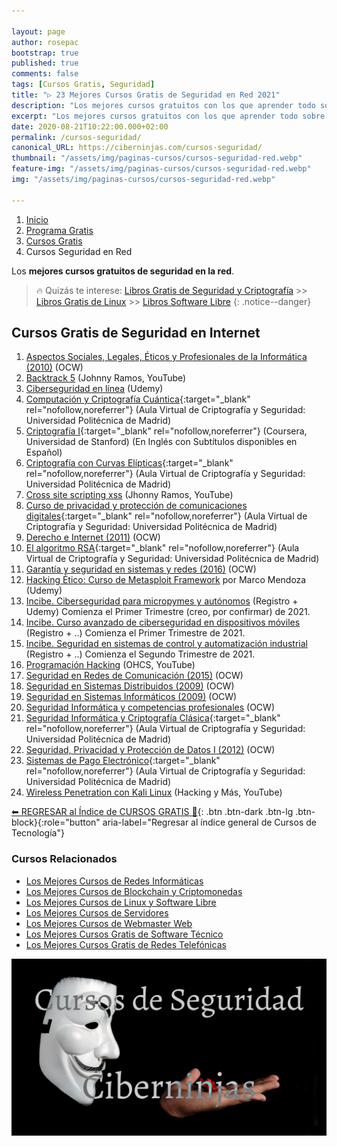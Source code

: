 ```yaml
---

layout: page
author: rosepac
bootstrap: true
published: true
comments: false
tags: [Cursos Gratis, Seguridad]
title: "▷ 23 Mejores Cursos Gratis de Seguridad en Red 2021"
description: "Los mejores cursos gratuitos con los que aprender todo sobre seguridad, desde cero hasta nivel experto"
excerpt: "Los mejores cursos gratuitos con los que aprender todo sobre seguridad, desde cero hasta nivel experto"
date: 2020-08-21T10:22:00.000+02:00
permalink: /cursos-seguridad/
canonical_URL: https://ciberninjas.com/cursos-seguridad/
thumbnail: "/assets/img/paginas-cursos/cursos-seguridad-red.webp"
feature-img: "/assets/img/paginas-cursos/cursos-seguridad-red.webp"
img: "/assets/img/paginas-cursos/cursos-seguridad-red.webp"

---
```


<div class="hidden-sm-down">
<nav aria-label="breadcrumb">
  <ol class="breadcrumb">
    <li class="breadcrumb-item"><a href="/">Inicio</a></li>
    <li class="breadcrumb-item"><a href="/programa-gratis/">Programa Gratis</a></li>
    <li class="breadcrumb-item"><a href="/cursos-tecnologia/">Cursos Gratis</a></li>
    <li class="breadcrumb-item active" aria-current="page">Cursos Seguridad en Red</li>
  </ol>
</nav>
</div>

<script type="application/ld+json">
{
 "@context": "https://schema.org",
 "@type": "BreadcrumbList",
 "itemListElement":
 [
  {
   "@type": "ListItem",
   "position": 1,
   "item":
   {
    "@id": "https://ciberninjas.com/programa-gratis/",
    "name": "Programar Gratis"
    }
  },
  {
   "@type": "ListItem",
   "position": 2,
   "item":
   {
    "@id": "https://ciberninjas.com/cursos-tecnologia/",
    "name": "Los Mejores Cursos GRATIS de Programación y Tecnología Online 2021"
    }
  },
  {
   "@type": "ListItem",
  "position": 3,
  "item":
   {
     "@id": "https://ciberninjas.com/cursos-seguridad/",
     "name": "Los Mejores Cursos Gratis de Seguridad en Red 2021"
   }
  }
 ]
}
</script>

Los **mejores cursos gratuitos de seguridad en la red**.

> 🔥 Quizás te interese: [Libros Gratis de Seguridad y Criptografía](/biblioteca-de-programacion-y-tecnologia/#libros-gratis-de-seguridad-y-criptograf%C3%ADa) >> [Libros Gratis de Linux](/biblioteca-de-programacion-y-tecnologia/#libros-gratis-de-linux) >> [Libros Software Libre](/biblioteca-de-programacion-y-tecnologia/#libros-gratis-de-ecosistema-de-software-libre)
{: .notice--danger}

## **Cursos Gratis de Seguridad en Internet**

1. [Aspectos Sociales, Legales, Éticos y Profesionales de la Informática (2010)](http://ocw.uniovi.es/course/view.php?id=151) (OCW)
1. [Backtrack 5](https://www.youtube.com/playlist?list=PLr1Aeqj0pcHdSvwNSbPeaRpF925uw-X04) (Johnny Ramos, YouTube)
1. [Ciberseguridad en línea](https://click.linksynergy.com/deeplink?id=W9Gem8jDoic&mid=39197&murl=https%3A%2F%2Fwww.udemy.com%2Fcourse%2Fciberseguridadenlinea%2F) (Udemy)
1. [Computación y Criptografía Cuántica](http://www.criptored.upm.es/crypt4you/temas/cuantica/leccion1/leccion01.html){:target="_blank" rel="nofollow,noreferrer"} (Aula Virtual de Criptografía y Seguridad: Universidad Politécnica de Madrid)
1. [Criptografía I](https://www.coursera.org/learn/crypto){:target="_blank" rel="nofollow,noreferrer"} (Coursera, Universidad de Stanford) (En Inglés con Subtítulos disponibles en Español)
1. [Criptografía con Curvas Elípticas](http://www.criptored.upm.es/crypt4you/temas/ECC/leccion1/leccion1.html){:target="_blank" rel="nofollow,noreferrer"} (Aula Virtual de Criptografía y Seguridad: Universidad Politécnica de Madrid)
1. [Cross site scripting xss](https://www.youtube.com/playlist?list=PL1UnfB2evouGiHRoUB_t-I4Mt_0RreZUu) (Jhonny Ramos, YouTube)
1. [Curso de privacidad y protección de comunicaciones digitales](http://www.criptored.upm.es/crypt4you/temas/privacidad-proteccion/leccion0/leccion0.html){:target="_blank" rel="nofollow,noreferrer"} (Aula Virtual de Criptografía y Seguridad: Universidad Politécnica de Madrid)
1. [Derecho e Internet (2011)](http://ocw.uv.es/ciencias-sociales-y-juridicas/plant/Course_listing) (OCW)
1. [El algoritmo RSA](http://www.criptored.upm.es/crypt4you/temas/RSA/leccion0/leccion00.html){:target="_blank" rel="nofollow,noreferrer"} (Aula Virtual de Criptografía y Seguridad: Universidad Politécnica de Madrid)
1. [Garantía y seguridad en sistemas y redes (2016)](https://ocw.unican.es/course/view.php?id=16) (OCW)
1. [Hacking Ético: Curso de Metasploit Framework](https://click.linksynergy.com/deeplink?id=W9Gem8jDoic&mid=39197&murl=https%3A%2F%2Fwww.udemy.com%2Fcourse%2Fcurso-de-metasploit-framework%2F) por Marco Mendoza (Udemy)
1. [Incibe. Ciberseguridad para micropymes y autónomos](https://www.incibe.es/formacion/ciberseguridad-para-micropymes-y-autonomos) (Registro + Udemy) Comienza el Primer Trimestre (creo, por confirmar) de 2021.
1. [Incibe. Curso avanzado de ciberseguridad en dispositivos móviles](https://www.incibe.es/formacion/curso-avanzado-ciberseguridad-dispositivos-moviles) (Registro + ..) Comienza el Primer Trimestre de 2021.
1. [Incibe. Seguridad en sistemas de control y automatización industrial](https://www.incibe.es/formacion/ciberseguridad-para-micropymes-y-autonomos) (Registro + ..) Comienza el Segundo Trimestre de 2021.
1. [Programación Hacking](https://www.youtube.com/playlist?list=PL1UnfB2evouHZjiRJp-z9jstL-yqfTi_X) (OHCS, YouTube)
1. [Seguridad en Redes de Comunicación (2015)](https://ocw.unican.es/course/view.php?id=28) (OCW)
1. [Seguridad en Sistemas Distribuidos (2009)](http://ocw.uc3m.es/ingenieria-informatica/seguridad-en-sistemas-distribuidos) (OCW)
1. [Seguridad en Sistemas Informáticos (2009)](http://ocw.uv.es/ingenieria-y-arquitectura/seguridad/Course_listing) (OCW)
1. [Seguridad Informática y competencias profesionales](https://ocw.uca.es/course/view.php?id=55) (OCW)
1. [Seguridad Informática y Criptografía Clásica](http://www.criptored.upm.es/crypt4you/temas/criptografiaclasica/leccion1.html){:target="_blank" rel="nofollow,noreferrer"} (Aula Virtual de Criptografía y Seguridad: Universidad Politécnica de Madrid)
1. [Seguridad, Privacidad y Protección de Datos I (2012)](http://ocw.uv.es/ciencias-sociales-y-juridicas/seguridad-privacidad-y-proteccion-de-datos-i/Course_listing) (OCW)
1. [Sistemas de Pago Electrónico](http://www.criptored.upm.es/crypt4you/temas/sistemaspago/leccion1/leccion01.html){:target="_blank" rel="nofollow,noreferrer"} (Aula Virtual de Criptografía y Seguridad: Universidad Politécnica de Madrid)
1. [Wireless Penetration con Kali Linux](https://www.youtube.com/playlist?list=PL-G03HRCQgdFKAaW718J14tKDM63mGirL) (Hacking y Más, YouTube)

[⬅ REGRESAR al Índice de CURSOS GRATIS 🏡](https://ciberninjas.com/cursos-tecnologia/ "Regresar al índice de Cursos Gratis de Tecnología"){: .btn .btn-dark .btn-lg .btn-block}{:role="button" aria-label="Regresar al índice general de Cursos de Tecnología"}

### **Cursos Relacionados** <!-- omit in toc -->

- [Los Mejores Cursos de Redes Informáticas](https://ciberninjas.com/cursos-redes/)
- [Los Mejores Cursos de Blockchain y Criptomonedas](https://ciberninjas.com/cursos-blockchain-criptos/)
- [Los Mejores Cursos de Linux y Software Libre](https://ciberninjas.com/cursos-linux-software-libre/)
- [Los Mejores Cursos de Servidores](https://ciberninjas.com/cursos-servidores/)
- [Los Mejores Cursos de Webmaster Web](https://ciberninjas.com/cursos-web-webmaster/)
- [Los Mejores Cursos Gratis de Software Técnico](https://ciberninjas.com/cursos-css-preprocesadores/)
- [Los Mejores Cursos Gratis de Redes Telefónicas](https://ciberninjas.com/cursos-redes-telefonicas/)

![Los mejores cursos gratuitos con los que aprender todo sobre seguridad, desde cero hasta nivel experto](/assets/img/paginas-cursos/cursos-seguridad-red.webp "Los mejores cursos gratuitos con los que aprender todo sobre seguridad, desde cero hasta nivel experto")